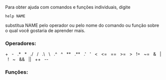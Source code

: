 Para obter ajuda com comandos e funções individuais, digite

`help NAME`

substitua NAME pelo operador ou pelo nome do comando ou função sobre o qual você gostaria de aprender mais.

### Operadores:

&plus; &nbsp; - &nbsp; .\* &nbsp; \* &nbsp; ./ &nbsp; / &nbsp; .\\ &nbsp; \\ &nbsp; .^ &nbsp; ^ &nbsp;
\*\* &nbsp; .** &nbsp; .\' &nbsp; \' &nbsp; < &nbsp; <= &nbsp; == &nbsp; >= &nbsp; > &nbsp; != &nbsp;
~= &nbsp; &amp; &nbsp; | &nbsp; ! &nbsp; ~ &nbsp; &amp;&amp; &nbsp; || &nbsp; ++ &nbsp; --

### Funções:

